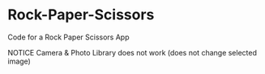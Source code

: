 # Rock-Paper-Scissors
Code for a Rock Paper Scissors App



NOTICE
Camera & Photo Library does not work (does not change selected image)
